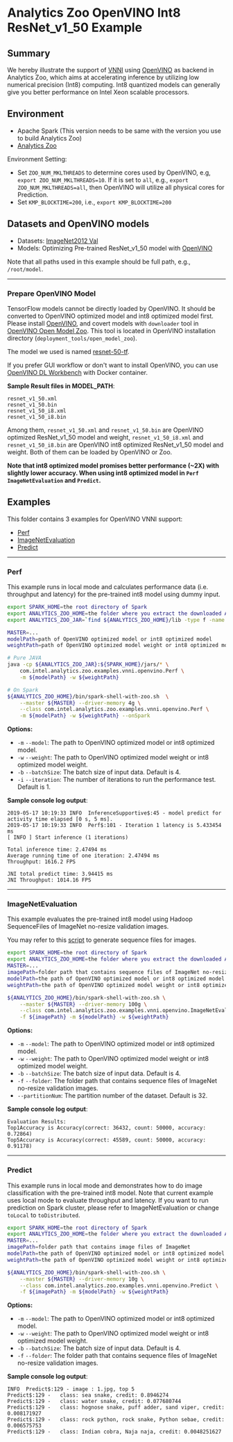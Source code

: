 # Analytics Zoo OpenVINO Int8 ResNet_v1_50 Example

## Summary
We hereby illustrate the support of [VNNI](https://en.wikichip.org/wiki/x86/avx512vnni) using [OpenVINO](https://software.intel.com/en-us/openvino-toolkit) as backend in Analytics Zoo, which aims at accelerating inference by utilizing low numerical precision (Int8) computing. Int8 quantized models can generally give you better performance on Intel Xeon scalable processors.

## Environment
* Apache Spark (This version needs to be same with the version you use to build Analytics Zoo)
* [Analytics Zoo](https://analytics-zoo.github.io/master/#ScalaUserGuide/install/)

Environment Setting:
- Set `ZOO_NUM_MKLTHREADS` to determine cores used by OpenVINO, e.g, `export ZOO_NUM_MKLTHREADS=10`. If it is set to `all`, e.g., `export ZOO_NUM_MKLTHREADS=all`, then OpenVINO will utilize all physical cores for Prediction.
- Set `KMP_BLOCKTIME=200`, i.e., `export KMP_BLOCKTIME=200`

## Datasets and OpenVINO models
* Datasets: [ImageNet2012 Val](http://image-net.org/challenges/LSVRC/2012/index)
* Models: Optimizing Pre-trained ResNet_v1_50 model with [OpenVINO](#prepare-openvino-model)

Note that all paths used in this example should be full path, e.g., `/root/model`.

---
### Prepare OpenVINO Model
TensorFlow models cannot be directly loaded by OpenVINO. It should be converted to OpenVINO optimized model and int8 optimized model first. Please install [OpenVINO](https://software.intel.com/en-us/openvino-toolkit), and covert models with `downloader` tool in [OpenVINO Open Model Zoo](https://github.com/openvinotoolkit/open_model_zoo). This tool is located in OpenVINO installation directory (`deployment_tools/open_model_zoo`).

The model we used is named [resnet-50-tf](https://github.com/openvinotoolkit/open_model_zoo/blob/master/models/public/resnet-50-tf/resnet-50-tf.md).

If you prefer GUI workflow or don't want to install OpenVINO, you can use [OpenVINO DL Workbench](https://docs.openvinotoolkit.org/latest/_docs_Workbench_DG_Install_Workbench.html) with Docker container.

__Sample Result files in MODEL_PATH__:
```
resnet_v1_50.xml
resnet_v1_50.bin
resnet_v1_50_i8.xml
resnet_v1_50_i8.bin
```

Among them, `resnet_v1_50.xml` and `resnet_v1_50.bin` are OpenVINO optimized ResNet_v1_50 model and weight, `resnet_v1_50_i8.xml` and `resnet_v1_50_i8.bin` are OpenVINO int8 optimized ResNet_v1_50 model and weight. Both of them can be loaded by OpenVINO or Zoo.

__Note that int8 optimized model promises better performance (~2X) with slightly lower accuracy. When using int8 optimized model in `Perf` `ImageNetEvaluation` and `Predict`.__


## Examples
This folder contains 3 examples for OpenVINO VNNI support:
- [Perf](#perf)
- [ImageNetEvaluation](#imagenetevaluation)
- [Predict](#predict)

---
### Perf
This example runs in local mode and calculates performance data (i.e. throughput and latency) for the pre-trained int8 model using dummy input.

```bash
export SPARK_HOME=the root directory of Spark
export ANALYTICS_ZOO_HOME=the folder where you extract the downloaded Analytics Zoo zip package
export ANALYTICS_ZOO_JAR=`find ${ANALYTICS_ZOO_HOME}/lib -type f -name "analytics-zoo*jar-with-dependencies.jar"`

MASTER=...
modelPath=path of OpenVINO optimized model or int8 optimized model
weightPath=path of OpenVINO optimized model weight or int8 optimized model weight

# Pure JAVA
java -cp ${ANALYTICS_ZOO_JAR}:${SPARK_HOME}/jars/* \
    com.intel.analytics.zoo.examples.vnni.openvino.Perf \
    -m ${modelPath} -w ${weightPath}

# On Spark
${ANALYTICS_ZOO_HOME}/bin/spark-shell-with-zoo.sh  \
    --master ${MASTER} --driver-memory 4g \
    --class com.intel.analytics.zoo.examples.vnni.openvino.Perf \
    -m ${modelPath} -w ${weightPath} --onSpark
```

__Options:__
- `-m` `--model`: The path to OpenVINO optimized model or int8 optimized model.
- `-w` `--weight`: The path to OpenVINO optimized model weight or int8 optimized model weight.
- `-b` `--batchSize`: The batch size of input data. Default is 4.
- `-i` `--iteration`: The number of iterations to run the performance test. Default is 1.

__Sample console log output__:
```
2019-05-17 10:19:33 INFO  InferenceSupportive$:45 - model predict for activity time elapsed [0 s, 5 ms].
2019-05-17 10:19:33 INFO  Perf$:101 - Iteration 1 latency is 5.433454 ms
[ INFO ] Start inference (1 iterations)

Total inference time: 2.47494 ms
Average running time of one iteration: 2.47494 ms
Throughput: 1616.2 FPS

JNI total predict time: 3.94415 ms
JNI Throughput: 1014.16 FPS
```

---
### ImageNetEvaluation
This example evaluates the pre-trained int8 model using Hadoop SequenceFiles of ImageNet no-resize validation images.

You may refer to this [script](https://github.com/intel-analytics/BigDL/blob/master/spark/dl/src/main/scala/com/intel/analytics/bigdl/models/utils/ImageNetSeqFileGenerator.scala) to generate sequence files for images.

```bash
export SPARK_HOME=the root directory of Spark
export ANALYTICS_ZOO_HOME=the folder where you extract the downloaded Analytics Zoo zip package
MASTER=...
imagePath=folder path that contains sequence files of ImageNet no-resize validation images.
modelPath=the path of OpenVINO optimized model or int8 optimized model
weightPath=the path of OpenVINO optimized model weight or int8 optimized model weight

${ANALYTICS_ZOO_HOME}/bin/spark-shell-with-zoo.sh \
    --master ${MASTER} --driver-memory 100g \
    --class com.intel.analytics.zoo.examples.vnni.openvino.ImageNetEvaluation \
    -f ${imagePath} -m ${modelPath} -w ${weightPath}
```

__Options:__
- `-m` `--model`: The path to OpenVINO optimized model or int8 optimized model.
- `-w` `--weight`: The path to OpenVINO optimized model weight or int8 optimized model weight.
- `-b` `--batchSize`: The batch size of input data. Default is 4.
- `-f` `--folder`: The folder path that contains sequence files of ImageNet no-resize validation images.
- `--partitionNum`: The partition number of the dataset. Default is 32.

__Sample console log output__:
```
Evaluation Results:
Top1Accuracy is Accuracy(correct: 36432, count: 50000, accuracy: 0.72864)
Top5Accuracy is Accuracy(correct: 45589, count: 50000, accuracy: 0.91178)
```

---
### Predict
This example runs in local mode and demonstrates how to do image classification with the pre-trained int8 model. Note that current example uses local mode to evaluate throughput and latency. If you want to run prediction on Spark cluster, please refer to ImageNetEvaluation or change `toLocal` to `toDistributed`.

```bash
export SPARK_HOME=the root directory of Spark
export ANALYTICS_ZOO_HOME=the folder where you extract the downloaded Analytics Zoo zip package
MASTER=...
imagePath=folder path that contains image files of ImageNet
modelPath=the path of OpenVINO optimized model or int8 optimized model
weightPath=the path of OpenVINO optimized model weight or int8 optimized model weight

${ANALYTICS_ZOO_HOME}/bin/spark-shell-with-zoo.sh \
    --master ${MASTER} --driver-memory 10g \
    --class com.intel.analytics.zoo.examples.vnni.openvino.Predict \
    -f ${imagePath} -m ${modelPath} -w ${weightPath}
```

__Options:__
- `-m` `--model`: The path to OpenVINO optimized model or int8 optimized model.
- `-w` `--weight`: The path to OpenVINO optimized model weight or int8 optimized model weight.
- `-b` `--batchSize`: The batch size of input data. Default is 4.
- `-f` `--folder`: The folder path that contains sequence files of ImageNet no-resize validation images.

__Sample console log output__:
```
INFO  Predict$:129 - image : 1.jpg, top 5
Predict$:129 - 	 class: sea snake, credit: 0.8946274
Predict$:129 - 	 class: water snake, credit: 0.077680744
Predict$:129 - 	 class: hognose snake, puff adder, sand viper, credit: 0.008171927
Predict$:129 - 	 class: rock python, rock snake, Python sebae, credit: 0.006575753
Predict$:129 - 	 class: Indian cobra, Naja naja, credit: 0.0048251627
```
